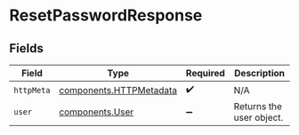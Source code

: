 # ResetPasswordResponse


## Fields

| Field                                                              | Type                                                               | Required                                                           | Description                                                        |
| ------------------------------------------------------------------ | ------------------------------------------------------------------ | ------------------------------------------------------------------ | ------------------------------------------------------------------ |
| `httpMeta`                                                         | [components.HTTPMetadata](../../models/components/httpmetadata.md) | :heavy_check_mark:                                                 | N/A                                                                |
| `user`                                                             | [components.User](../../models/components/user.md)                 | :heavy_minus_sign:                                                 | Returns the user object.                                           |